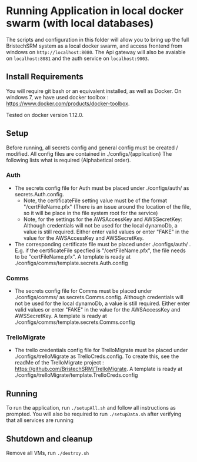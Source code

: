 # Running Application in local docker swarm (with local databases)

The scripts and configuration in this folder will allow you to bring up the full BristechSRM system as a local docker swarm, and access frontend from windows on `http://localhost:8080`.
The Api gateway will also be avaiable on `localhost:8081` and the auth service on `localhost:9003`.

## Install Requirements 
You will require git bash or an equivalent installed, as well as Docker. On windows 7, we have used docker toolbox : https://www.docker.com/products/docker-toolbox. 

Tested on docker version 1.12.0.

## Setup 

Before running, all secrets config and general config must be created / modified. All config files are contained in ./configs/{application} The following lists what is required (Alphabetical order).

### Auth
 - The secrets config file for Auth must be placed under ./configs/auth/ as secrets.Auth.config. 
    - Note, the certificateFile setting value must be of the format "/certFileName.pfx" (There is an issue around the location of the file, so it will be place in the file system root for the service)
    - Note, for the settings for the AWSAccessKey and AWSSecretKey: Although credentials will not be used for the local dynamoDb, a value is still required. 
  Either enter valid values or enter "FAKE" in the value for the AWSAccessKey and AWSSecretKey.
 - The corresponding certificate file must be placed under ./configs/auth/ . E.g. if the certificateFile specfied is "/certFileName.pfx", the file needs to be "certFileName.pfx".
   A template is ready at ./configs/comms/template.secrets.Auth.config

### Comms
 - The secrets config file for Comms must be placed under ./configs/comms/ as secrets.Comms.config. Although credentials will not be used for the local dynamoDb, a value is still required. 
  Either enter valid values or enter "FAKE" in the value for the AWSAccessKey and AWSSecretKey.
  A template is ready at ./configs/comms/template.secrets.Comms.config

### TrelloMigrate 
 - The trello credentials config file for TrelloMigrate must be placed under ./configs/trelloMigrate as TrelloCreds.config. 
 To create this, see the readMe of the TrelloMigrate project : <https://github.com/BristechSRM/TrelloMigrate>.
 A template is ready at ./configs/trelloMigrate/template.TrelloCreds.config

## Running
To run the application, run `./setupAll.sh` and follow all instructions as prompted. You will also be required to run `./setupData.sh` after verifying that all services are running

## Shutdown and cleanup

Remove all VMs, run `./destroy.sh`
